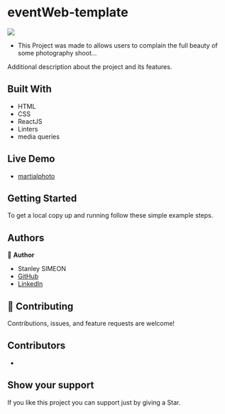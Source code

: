 # eventWeb-template

![](https://img.shields.io/badge/Microverse-blueviolet)

- This Project was made to allows users to complain the full beauty of some photography shoot...

Additional description about the project and its features.

## Built With

- HTML 
- CSS
- ReactJS
- Linters
- media queries

## Live Demo

- [martialphoto](https://martialphoto.netlify.app/)


## Getting Started

To get a local copy up and running follow these simple example steps.

## Authors

👤 **Author**
- Stanley SIMEON
- [GitHub](https://github.com/stanleySimeon)
- [LinkedIn](https://www.linkedin.com/in/stanleysimeon)

## 🤝 Contributing

Contributions, issues, and feature requests are welcome!

## Contributors
- 

## Show your support

If you like this project you can support just by giving a Star.
